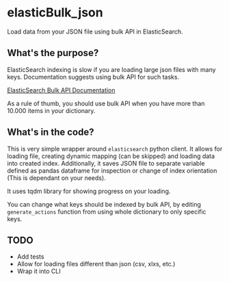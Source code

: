 # elasticBulk_json
Load data from your JSON file using bulk API in ElasticSearch.

## What's the purpose?
ElasticSearch indexing is slow if you are loading large json files with many keys. Documentation suggests using bulk API for such tasks.

[ElasticSearch Bulk API Documentation](https://www.elastic.co/guide/en/elasticsearch/reference/current/docs-bulk.html)

As a rule of thumb, you should use bulk API when you have more than 10.000 items in your dictionary. 

## What's in the code?

This is very simple wrapper around ``elasticsearch`` python client. It allows for loading file, creating dynamic mapping (can be skipped) and loading data into created index. Additionally, it saves JSON file to separate variable defined as pandas dataframe for inspection or change of index orientation (This is dependant on your needs).

It uses tqdm library for showing progress on your loading.

You can change what keys should be indexed by bulk API, by editing ```generate_actions``` function from using whole dictionary to only specific keys.

## TODO
- Add tests
- Allow for loading files different than json (csv, xlxs, etc.)
- Wrap it into CLI
